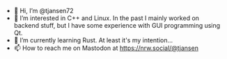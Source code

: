 - 👋 Hi, I’m @tjansen72
- 👀 I’m interested in C++ and Linux. In the past I mainly worked on backend stuff, but I have some experience with GUI programming using Qt.
- 🌱 I’m currently learning Rust. At least it's my intention...
- 📫 How to reach me on Mastodon at https://nrw.social/@tjansen

<!---
tjansen72/tjansen72 is a ✨ special ✨ repository because its `README.md` (this file) appears on your GitHub profile.
You can click the Preview link to take a look at your changes.
--->
